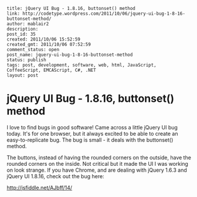 ```
title: jQuery UI Bug - 1.8.16, buttonset() method
link: http://codetype.wordpress.com/2011/10/06/jquery-ui-bug-1-8-16-buttonset-method/
author: mablair2
description:
post_id: 35
created: 2011/10/06 15:52:59
created_gmt: 2011/10/06 07:52:59
comment_status: open
post_name: jquery-ui-bug-1-8-16-buttonset-method
status: publish
tags: post, development, software, web, html, JavaScript, CoffeeScript, EMCAScript, C#, .NET
layout: post
```

# jQuery UI Bug - 1.8.16, buttonset() method

I love to find bugs in good software! Came across a little jQuery UI bug today. It's for one browser, but it always excited to be able to create an easy-to-replicate bug. The bug is small - it deals with the buttonset() method.

The buttons, instead of having the rounded corners on the outside, have the rounded corners on the inside. Not critical but it made the UI I was working on look strange. If you have Chrome, and are dealing with jQuery 1.6.3 and jQuery UI 1.8.16, check out the bug here:

<http://jsfiddle.net/AJbff/14/>
